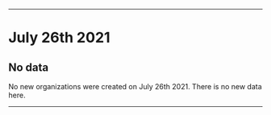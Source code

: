 
***

# July 26th 2021

## No data

No new organizations were created on July 26th 2021. There is no new data here.

***
